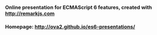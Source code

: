 ### Online presentation for ECMAScript 6 features, created with http://remarkjs.com

### Homepage: http://ova2.github.io/es6-presentations/

